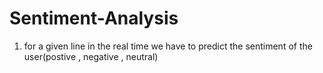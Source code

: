# Sentiment-Analysis
1. for a given line in the real time we have to predict the sentiment of the user(postive , negative , neutral)
